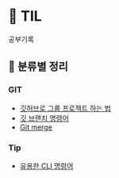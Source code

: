 # :pencil: TIL
공부기록 

## 📌 분류별 정리

### GIT
- [깃허브로 그룹 프로젝트 하는 법](./GIT/git_group_project.md)
- [깃 브랜치 명령어](./GIT/git_branch_command.md)
- [Git merge](./GIT/git_merge.md)


### Tip
- [유용한 CLI 명령어](./tips/useful-cli.md)